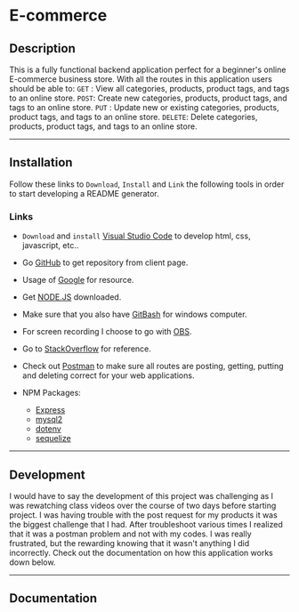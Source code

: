 # E-commerce

## Description
This is a fully functional backend application perfect for a beginner's online E-commerce business store. With all the routes in this application users should be able to:
`GET` : View all categories, products, product tags, and tags to an online store.
`POST`: Create new categories, products, product tags, and tags to an online store.
`PUT` : Update new or existing categories, products, product tags, and tags to an online store.
`DELETE`: Delete categories, products, product tags, and tags to an online store.

---
## Installation 

Follow these links to `Download`, `Install` and `Link` the following tools in order to start developing a README generator.

### Links
-  `Download` and `install` [Visual Studio Code](https://code.visualstudio.com/) to develop html, css, javascript, etc..
-  Go [GitHub](http://www.github.com) to get repository from client page.
-  Usage of [Google](http://www.google.com) for resource.
-  Get [NODE.JS](https://nodejs.org/en/) downloaded.
-  Make sure that you also have [GitBash](https://git-scm.com/downloads) for windows computer.
-  For screen recording I choose to go with [OBS](https://obsproject.com/).
-  Go to [StackOverflow](https://stackoverflow.com/) for reference.
-  Check out [Postman](https://www.postman.com/) to make sure all routes are posting, getting, putting and deleting correct for your web applications. 

-  NPM Packages: 
    -  [Express](https://www.npmjs.com/package/express)
    -  [mysql2](https://www.npmjs.com/package/mysql)
    -  [dotenv](https://www.npmjs.com/package/dotenv)
    -  [sequelize](https://www.npmjs.com/package/sequelize)

---
## Development

I would have to say the development of this project was challenging as I was rewatching class videos over the course of two days before starting project. I was having trouble with the post request for my products it was the biggest challenge that I had. After troubleshoot various times I realized that it was a postman problem and not with my codes. I was really frustrated, but the rewarding knowing that it wasn't anything I did incorrectly. Check out the documentation on how this application works down below. 

---
## Documentation